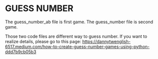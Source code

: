 # GUESS NUMBER

The guess_number_ab file is first game. The guess_number file is second game.

Those two code files are different way to guess number. If you want to realize details, please go to this page: https://dannytwenglish-6517.medium.com/how-to-create-guess-number-games-using-python-ddd7b9cb05b3
